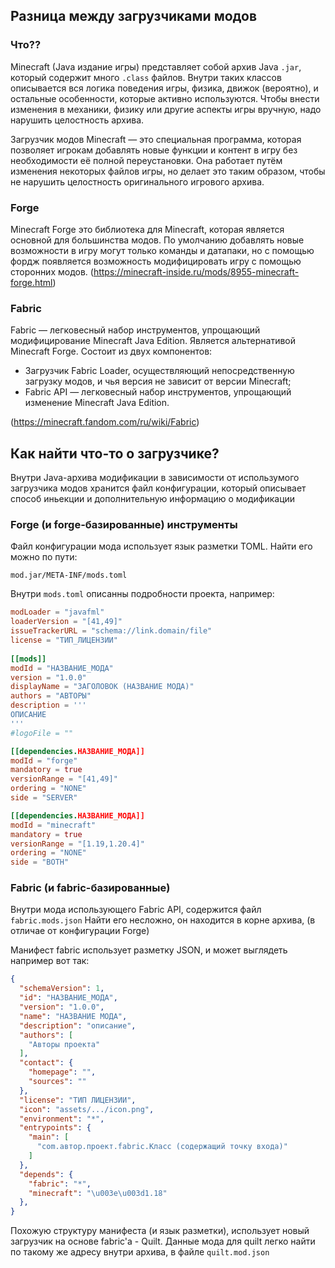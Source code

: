﻿## Разница между загрузчиками модов

### Что??
Minecraft (Java издание игры) представляет собой архив Java ```.jar```, который содержит много ```.class``` файлов. Внутри таких классов описывается вся логика поведения игры, физика, движок (вероятно), и остальные особенности, которые активно используются.
Чтобы внести изменения в механики, физику или другие аспекты игры вручную, надо нарушить целостность архива. 

Загрузчик модов Minecraft — это специальная программа, 
которая позволяет игрокам добавлять новые функции и 
контент в игру без необходимости её полной переустановки. 
Она работает путём изменения некоторых файлов игры, но делает это таким образом, чтобы не нарушить целостность оригинального игрового архива.

### Forge

Minecraft Forge это библиотека для Minecraft, 
которая является основной для большинства модов. 
По умолчанию добавлять новые возможности в игру 
могут только команды и датапаки, но с 
помощью фордж появляется возможность модифицировать игру 
с помощью сторонних модов.
(https://minecraft-inside.ru/mods/8955-minecraft-forge.html)

### Fabric

Fabric — легковесный набор инструментов, 
упрощающий модифицирование Minecraft Java Edition. 
Является альтернативой Minecraft Forge. 
Состоит из двух компонентов: 
 - Загрузчик Fabric Loader, 
осуществляющий непосредственную загрузку модов, и чья версия не зависит от версии Minecraft; 
 - Fabric API — легковесный набор инструментов, 
упрощающий изменение Minecraft Java Edition. 

(https://minecraft.fandom.com/ru/wiki/Fabric)

## Как найти что-то о загрузчике?
Внутри Java-архива модификации в зависимости от использумого загрузчика модов хранится файл конфигурации,
который описывает способ иньекции и дополнительную информацию о модификации

### Forge (и forge-базированные) инструменты
Файл конфигурации мода использует язык разметки TOML. Найти его можно по пути:
```batch
mod.jar/META-INF/mods.toml
```
Внутри ```mods.toml``` описанны подробности проекта, например:
```toml
modLoader = "javafml"
loaderVersion = "[41,49]"
issueTrackerURL = "schema://link.domain/file"
license = "ТИП_ЛИЦЕНЗИИ"
 
[[mods]]
modId = "НАЗВАНИЕ_МОДА"
version = "1.0.0"
displayName = "ЗАГОЛОВОК (НАЗВАНИЕ МОДА)"
authors = "АВТОРЫ"
description = '''
ОПИСАНИЕ
'''
#logoFile = ""

[[dependencies.НАЗВАНИЕ_МОДА]]
modId = "forge"
mandatory = true
versionRange = "[41,49]"
ordering = "NONE"
side = "SERVER"

[[dependencies.НАЗВАНИЕ_МОДА]]
modId = "minecraft"
mandatory = true
versionRange = "[1.19,1.20.4]"
ordering = "NONE"
side = "BOTH"
```

### Fabric (и fabric-базированные)
Внутри мода использующего Fabric API, содержится файл ```fabric.mods.json```
Найти его несложно, он находится в корне архива, (в отличае от конфигурации Forge)

Манифест fabric использует разметку JSON, и может выглядеть например вот так:
```json
{
  "schemaVersion": 1,
  "id": "НАЗВАНИЕ_МОДА",
  "version": "1.0.0",
  "name": "НАЗВАНИЕ МОДА",
  "description": "описание",
  "authors": [
    "Авторы проекта"
  ],
  "contact": {
    "homepage": "",
    "sources": ""
  },
  "license": "ТИП ЛИЦЕНЗИИ",
  "icon": "assets/.../icon.png",
  "environment": "*",
  "entrypoints": {
    "main": [
      "com.автор.проект.fabric.Класс (содержащий точку входа)"
    ]
  },
  "depends": {
    "fabric": "*",
    "minecraft": "\u003e\u003d1.18"
  },
}
```
Похожую структуру манифеста (и язык разметки), использует новый загрузчик на основе fabric'a - Quilt.
Данные мода для quilt легко найти по такому же адресу внутри архива, в файле ```quilt.mod.json```
